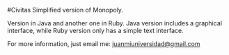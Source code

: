 #Civitas
Simplified version of Monopoly.

Version in Java and another one in Ruby. Java version includes a graphical interface, while Ruby version only has a simple text interface.

For more information, just email me: juanmiuniversidad@gmail.com